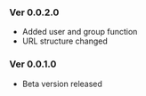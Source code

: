### Ver 0.0.2.0
- Added user and group function
- URL structure changed

### Ver 0.0.1.0
- Beta version released